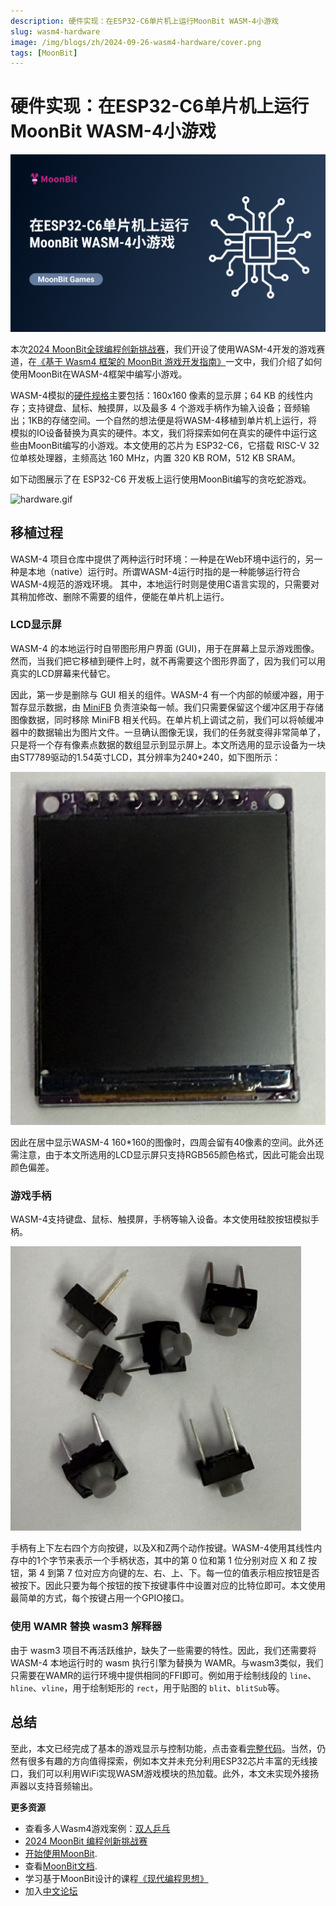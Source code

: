 ```yaml
---
description: 硬件实现：在ESP32-C6单片机上运行MoonBit WASM-4小游戏
slug: wasm4-hardware
image: /img/blogs/zh/2024-09-26-wasm4-hardware/cover.png
tags: [MoonBit]
---
```


# 硬件实现：在ESP32-C6单片机上运行MoonBit WASM-4小游戏

![cover](cover.png)

本次[2024 MoonBit全球编程创新挑战赛](https://www.moonbitlang.cn/2024-mgpic)，我们开设了使用WASM-4开发的游戏赛道，在[《基于 Wasm4 框架的 MoonBit 游戏开发指南》](https://www.moonbitlang.cn/blog/wasm4)一文中，我们介绍了如何使用MoonBit在WASM-4框架中编写小游戏。

WASM-4模拟的[硬件规格](https://wasm4.org/docs/#hardware-specs)主要包括：160x160 像素的显示屏；64 KB 的线性内存；支持键盘、鼠标、触摸屏，以及最多 4 个游戏手柄作为输入设备；音频输出；1KB的存储空间。一个自然的想法便是将WASM-4移植到单片机上运行，将模拟的IO设备替换为真实的硬件。本文，我们将探索如何在真实的硬件中运行这些由MoonBit编写的小游戏。本文使用的芯片为 ESP32-C6，它搭载 RISC-V 32 位单核处理器，主频高达 160 MHz，内置 320 KB ROM，512 KB SRAM。

如下动图展示了在 ESP32-C6 开发板上运行使用MoonBit编写的贪吃蛇游戏。

![hardware.gif](hardware.gif)

## 移植过程

WASM-4 项目仓库中提供了两种运行时环境：一种是在Web环境中运行的，另一种是本地（native）运行时。所谓WASM-4运行时指的是一种能够运行符合WASM-4规范的游戏环境。 其中，本地运行时则是使用C语言实现的，只需要对其稍加修改、删除不需要的组件，便能在单片机上运行。

### LCD显示屏

WASM-4 的本地运行时自带图形用户界面 (GUI)，用于在屏幕上显示游戏图像。然而，当我们把它移植到硬件上时，就不再需要这个图形界面了，因为我们可以用真实的LCD屏幕来代替它。

因此，第一步是删除与 GUI 相关的组件。WASM-4 有一个内部的帧缓冲器，用于暂存显示数据，由 [MiniFB](https://github.com/emoon/minifb) 负责渲染每一帧。我们只需要保留这个缓冲区用于存储图像数据，同时移除 MiniFB 相关代码。在单片机上调试之前，我们可以将帧缓冲器中的数据输出为图片文件。一旦确认图像无误，我们的任务就变得非常简单了，只是将一个存有像素点数据的数组显示到显示屏上。本文所选用的显示设备为一块由ST7789驱动的1.54英寸LCD，其分辨率为240*240，如下图所示：

![lcd.png](lcd.png)

因此在居中显示WASM-4 160*160的图像时，四周会留有40像素的空间。此外还需注意，由于本文所选用的LCD显示屏只支持RGB565颜色格式，因此可能会出现颜色偏差。

### 游戏手柄

WASM-4支持键盘、鼠标、触摸屏，手柄等输入设备。本文使用硅胶按钮模拟手柄。

![console.png](console.png)

手柄有上下左右四个方向按键，以及X和Z两个动作按键。WASM-4使用其线性内存中的1个字节来表示一个手柄状态，其中的第 0 位和第 1 位分别对应 X 和 Z 按钮，第 4 到第 7 位对应方向键的左、右、上、下。每一位的值表示相应按钮是否被按下。因此只要为每个按钮的按下按键事件中设置对应的比特位即可。本文使用最简单的方式，每个按键占用一个GPIO接口。

### 使用 WAMR 替换 wasm3 解释器

由于 wasm3 项目不再活跃维护，缺失了一些需要的特性。因此，我们还需要将 WASM-4 本地运行时的 wasm 执行引擎为替换为 WAMR。与wasm3类似，我们只需要在WAMR的运行环境中提供相同的FFI即可。例如用于绘制线段的 `line`、`hline`、`vline`，用于绘制矩形的 `rect`，用于贴图的 `blit`、`blitSub`等。

## 总结

至此，本文已经完成了基本的游戏显示与控制功能，点击查看[完整代码](https://github.com/lijunchen/moonbit-wasm4-esp32)。当然，仍然有很多有趣的方向值得探索，例如本文并未充分利用ESP32芯片丰富的无线接口，我们可以利用WiFi实现WASM游戏模块的热加载。此外，本文未实现外接扬声器以支持音频输出。

**更多资源**

- 查看多人Wasm4游戏案例：[双人乒乓](https://docs.moonbitlang.cn/examples/pingpong/)
- [2024 MoonBit 编程创新挑战赛](https://www.moonbitlang.cn/2024-mgpic)
- [开始使用MoonBit](https://www.moonbitlang.cn/download/).
- 查看[MoonBit文档](https://docs.moonbitlang.cn/).
- 学习基于MoonBit设计的课程[《现代编程思想》](https://moonbitlang.github.io/moonbit-textbook/)
- 加入[中文论坛](https://taolun.moonbitlang.com/)
